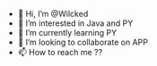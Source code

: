 - 👋 Hi, I’m @Wilcked
- 👀 I’m interested in Java and PY
- 🌱 I’m currently learning PY
- 💞️ I’m looking to collaborate on APP
- 📫 How to reach me ?? 

<!---
Wilcked/Wilcked is a ✨ special ✨ repository because its `README.md` (this file) appears on your GitHub profile.
You can click the Preview link to take a look at your changes.
--->
